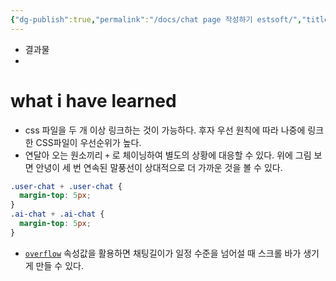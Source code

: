 ```yaml
---
{"dg-publish":true,"permalink":"/docs/chat page 작성하기 estsoft/","title":"chat page 작성하기 estsoft"}
---
```


- 결과물
- 

# what i have learned

- css 파일을 두 개 이상 링크하는 것이 가능하다. 후자 우선 원칙에 따라 나중에 링크한 CSS파일이 우선순위가 높다.
- 연달아 오는 원소끼리 `+` 로 체이닝하여 별도의 상황에 대응할 수 있다. 위에 그림 보면 안녕이 세 번 연속된 말풍선이 상대적으로 더 가까운 것을 볼 수 있다.

```css
.user-chat + .user-chat {
  margin-top: 5px;
}
.ai-chat + .ai-chat {
  margin-top: 5px;
}
```

- [`overflow`](https://developer.mozilla.org/ko/docs/Web/CSS/overflow) 속성값을 활용하면 채팅길이가 일정 수준을 넘어설 때 스크롤 바가 생기게 만들 수 있다.
